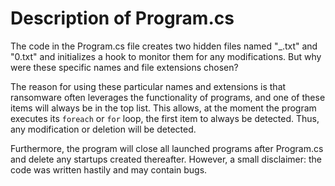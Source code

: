 # Description of Program.cs

The code in the Program.cs file creates two hidden files named "_.txt" and "0.txt" and initializes a hook to monitor them for any modifications. But why were these specific names and file extensions chosen?

The reason for using these particular names and extensions is that ransomware often leverages the functionality of programs, and one of these items will always be in the top list. This allows, at the moment the program executes its `foreach` or `for` loop, the first item to always be detected. Thus, any modification or deletion will be detected.

Furthermore, the program will close all launched programs after Program.cs and delete any startups created thereafter. However, a small disclaimer: the code was written hastily and may contain bugs.
